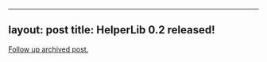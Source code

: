 
---
layout: post
title: HelperLib 0.2 released!
---
[Follow up archived post.](/alex.ciobanu.org/index2dc8.html)